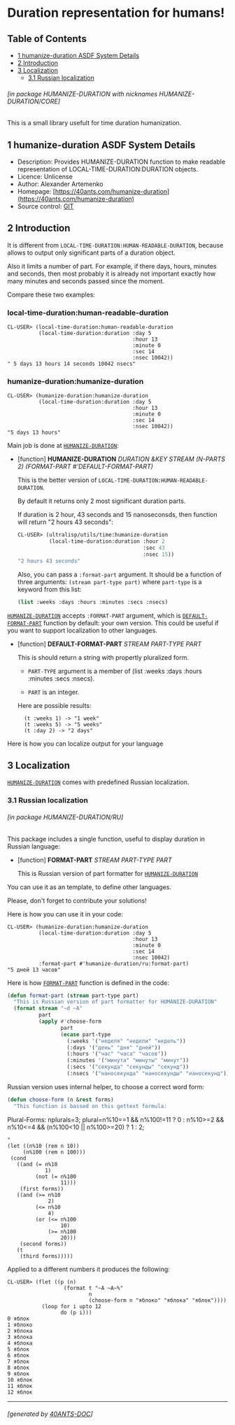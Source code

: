 <a id='x-28HUMANIZE-DURATION-3A-40INDEX-2040ANTS-DOC-2FLOCATIVES-3ASECTION-29'></a>

# Duration representation for humans!

## Table of Contents

- [1 humanize-duration ASDF System Details][9cef]
- [2 Introduction][7eec]
- [3 Localization][90d6]
    - [3.1 Russian localization][df81]

###### \[in package HUMANIZE-DURATION with nicknames HUMANIZE-DURATION/CORE\]
This is a small library usefult for time duration humanization.

<a id='x-28-23A-28-2817-29-20BASE-CHAR-20-2E-20-22humanize-duration-22-29-20ASDF-2FSYSTEM-3ASYSTEM-29'></a>

## 1 humanize-duration ASDF System Details

- Description: Provides HUMANIZE-DURATION function to make readable representation of LOCAL-TIME-DURATION:DURATION objects.
- Licence: Unlicense
- Author: Alexander Artemenko
- Homepage: [https://40ants.com/humanize-duration](https://40ants.com/humanize-duration)
- Source control: [GIT](https://github.com/40ants/humanize-duration)

<a id='x-28HUMANIZE-DURATION-3A-40INTRO-2040ANTS-DOC-2FLOCATIVES-3ASECTION-29'></a>

## 2 Introduction

It is different from `LOCAL-TIME-DURATION:HUMAN-READABLE-DURATION`, because allows
to output only significant parts of a duration object.

Also it limits a number of part. For example, if there days, hours, minutes and seconds,
then most probably it is already not important exactly how many minutes and seconds
passed since the moment.

Compare these two examples:

### local-time-duration:human-readable-duration

```
CL-USER> (local-time-duration:human-readable-duration
          (local-time-duration:duration :day 5
                                        :hour 13
                                        :minute 0
                                        :sec 14
                                        :nsec 10042))
" 5 days 13 hours 14 seconds 10042 nsecs"
```

### humanize-duration:humanize-duration

```
CL-USER> (humanize-duration:humanize-duration
          (local-time-duration:duration :day 5
                                        :hour 13
                                        :minute 0
                                        :sec 14
                                        :nsec 10042))
"5 days 13 hours"
```

Main job is done at [`HUMANIZE-DURATION`][5740]:

<a id='x-28HUMANIZE-DURATION-3AHUMANIZE-DURATION-20FUNCTION-29'></a>

- [function] **HUMANIZE-DURATION** *DURATION &KEY STREAM (N-PARTS 2) (FORMAT-PART #'DEFAULT-FORMAT-PART)*

    This is the better version of `LOCAL-TIME-DURATION:HUMAN-READABLE-DURATION`.
    
    By default it returns only 2 most significant duration parts.
    
    If duration is 2 hour, 43 seconds and 15 nanoseconsds, then
    function will return "2 hours 43 seconds":
    
    ```lisp
    CL-USER> (ultralisp/utils/time:humanize-duration
              (local-time-duration:duration :hour 2
                                            :sec 43
                                            :nsec 15))
    "2 hours 43 seconds"
    ```
    
    Also, you can pass a `:format-part` argument.
    It should be a function of three arguments:
    `(stream part-type part)` where `part-type` is a keyword
    from this list:
    
    ```lisp
    (list :weeks :days :hours :minutes :secs :nsecs)
    ```


[`HUMANIZE-DURATION`][5740] accepts `:FORMAT-PART` argument, which is [`DEFAULT-FORMAT-PART`][e1b0] function by default:
your own version. This could be useful if you want to support localization to other languages.

<a id='x-28HUMANIZE-DURATION-3ADEFAULT-FORMAT-PART-20FUNCTION-29'></a>

- [function] **DEFAULT-FORMAT-PART** *STREAM PART-TYPE PART*

    This is should return a string with propertly pluralized form.
    
    - `PART-TYPE` argument is a member of (list :weeks :days :hours :minutes :secs :nsecs).
    
    - `PART` is an integer.
    
    Here are possible results:
    
        (t :weeks 1) -> "1 week"
        (t :weeks 5) -> "5 weeks"
        (t :day 2) -> "2 days"


Here is how you can localize output for your language

<a id='x-28HUMANIZE-DURATION-3A-40LOCALIZATION-2040ANTS-DOC-2FLOCATIVES-3ASECTION-29'></a>

## 3 Localization

[`HUMANIZE-DURATION`][5740] comes with predefined Russian localization.

<a id='x-28HUMANIZE-DURATION-2FRU-3A-40INDEX-2040ANTS-DOC-2FLOCATIVES-3ASECTION-29'></a>

### 3.1 Russian localization

###### \[in package HUMANIZE-DURATION/RU\]
This package includes a single function, useful to display duration in Russian language:

<a id='x-28HUMANIZE-DURATION-2FRU-3AFORMAT-PART-20FUNCTION-29'></a>

- [function] **FORMAT-PART** *STREAM PART-TYPE PART*

    This is Russian version of part formatter for [`HUMANIZE-DURATION`][9cef]

You can use it as an template, to define other languages.

Please, don't forget to contribute your solutions!

Here is how you can use it in your code:

```
CL-USER> (humanize-duration:humanize-duration
          (local-time-duration:duration :day 5
                                        :hour 13
                                        :minute 0
                                        :sec 14
                                        :nsec 10042)
          :format-part #'humanize-duration/ru:format-part)
"5 дней 13 часов"
```

Here is how [`FORMAT-PART`][49af] function is defined in the code:

<a id='x-28HUMANIZE-DURATION-2FRU-3AFORMAT-PART-20-2840ANTS-DOC-2FLOCATIVES-3AINCLUDE-20-28-3ASTART-20-28HUMANIZE-DURATION-2FRU-3AFORMAT-PART-20FUNCTION-29-20-3AEND-20-28HUMANIZE-DURATION-2FRU-3A-3A-25END-OF-FORMAT-PART-25-20VARIABLE-29-29-20-3AHEADER-NL-20-22-60-60-60commonlisp-22-20-3AFOOTER-NL-20-22-60-60-60-22-29-29'></a>

```commonlisp
(defun format-part (stream part-type part)
  "This is Russian version of part formatter for HUMANIZE-DURATION"
  (format stream "~d ~A"
          part
          (apply #'choose-form
                 part
                 (ecase part-type
                   (:weeks '("неделя" "недели" "недель"))
                   (:days '("день" "дня" "дней"))
                   (:hours '("час" "часа" "часов"))
                   (:minutes '("минута" "минуты" "минут"))
                   (:secs '("секунда" "секунды" "секунд"))
                   (:nsecs '("наносекунда" "наносекунды" "наносекунд"))))))

```

Russian version uses internal helper, to choose a correct word form:

<a id='x-28HUMANIZE-DURATION-2FRU-3ACHOOSE-FORM-20-2840ANTS-DOC-2FLOCATIVES-3AINCLUDE-20-28-3ASTART-20-28HUMANIZE-DURATION-2FRU-3ACHOOSE-FORM-20FUNCTION-29-20-3AEND-20-28HUMANIZE-DURATION-2FRU-3A-3A-25END-OF-CHOOSE-FORM-25-20VARIABLE-29-29-20-3AHEADER-NL-20-22-60-60-60commonlisp-22-20-3AFOOTER-NL-20-22-60-60-60-22-29-29'></a>

```commonlisp
(defun choose-form (n &rest forms)
  "This function is bassed on this gettext formula:

   ```
   Plural-Forms: nplurals=3; plural=n%10==1 && n%100!=11 ? 0 : n%10>=2 && n%10<=4 && (n%100<10 || n%100>=20) ? 1 : 2;
   ```
"
  (let ((n%10 (rem n 10))
        (n%100 (rem n 100)))
    (cond
      ((and (= n%10
               1)
            (not (= n%100
                    11)))
       (first forms))
      ((and (>= n%10
                2)
            (<= n%10
                4)
            (or (<= n%100
                    10)
                (>= n%100
                    20)))
       (second forms))
      (t
       (third forms)))))

```

Applied to a different numbers it produces the following:

```
CL-USER> (flet ((p (n)
                  (format t "~A ~A~%"
                          n
                          (choose-form n "яблоко" "яблока" "яблок"))))
           (loop for i upto 12
                 do (p i)))
0 яблок
1 яблоко
2 яблока
3 яблока
4 яблока
5 яблок
6 яблок
7 яблок
8 яблок
9 яблок
10 яблок
11 яблок
12 яблок
```


  [49af]: #x-28HUMANIZE-DURATION-2FRU-3AFORMAT-PART-20FUNCTION-29 "(HUMANIZE-DURATION/RU:FORMAT-PART FUNCTION)"
  [5740]: #x-28HUMANIZE-DURATION-3AHUMANIZE-DURATION-20FUNCTION-29 "(HUMANIZE-DURATION:HUMANIZE-DURATION FUNCTION)"
  [7eec]: #x-28HUMANIZE-DURATION-3A-40INTRO-2040ANTS-DOC-2FLOCATIVES-3ASECTION-29 "Introduction"
  [90d6]: #x-28HUMANIZE-DURATION-3A-40LOCALIZATION-2040ANTS-DOC-2FLOCATIVES-3ASECTION-29 "Localization"
  [9cef]: #x-28-23A-28-2817-29-20BASE-CHAR-20-2E-20-22humanize-duration-22-29-20ASDF-2FSYSTEM-3ASYSTEM-29 "(#A((17) BASE-CHAR . \"humanize-duration\") ASDF/SYSTEM:SYSTEM)"
  [df81]: #x-28HUMANIZE-DURATION-2FRU-3A-40INDEX-2040ANTS-DOC-2FLOCATIVES-3ASECTION-29 "Russian localization"
  [e1b0]: #x-28HUMANIZE-DURATION-3ADEFAULT-FORMAT-PART-20FUNCTION-29 "(HUMANIZE-DURATION:DEFAULT-FORMAT-PART FUNCTION)"

* * *
###### \[generated by [40ANTS-DOC](https://40ants.com/doc)\]
